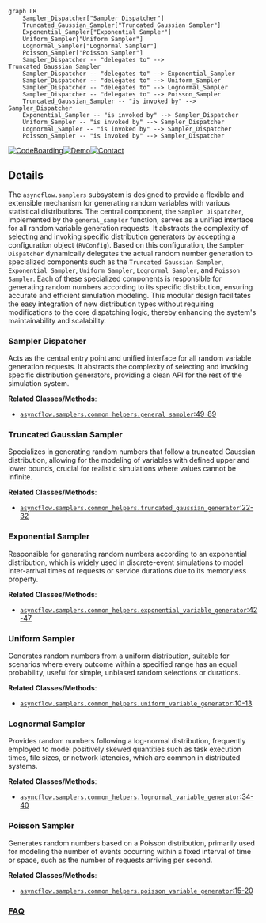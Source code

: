 ```mermaid
graph LR
    Sampler_Dispatcher["Sampler Dispatcher"]
    Truncated_Gaussian_Sampler["Truncated Gaussian Sampler"]
    Exponential_Sampler["Exponential Sampler"]
    Uniform_Sampler["Uniform Sampler"]
    Lognormal_Sampler["Lognormal Sampler"]
    Poisson_Sampler["Poisson Sampler"]
    Sampler_Dispatcher -- "delegates to" --> Truncated_Gaussian_Sampler
    Sampler_Dispatcher -- "delegates to" --> Exponential_Sampler
    Sampler_Dispatcher -- "delegates to" --> Uniform_Sampler
    Sampler_Dispatcher -- "delegates to" --> Lognormal_Sampler
    Sampler_Dispatcher -- "delegates to" --> Poisson_Sampler
    Truncated_Gaussian_Sampler -- "is invoked by" --> Sampler_Dispatcher
    Exponential_Sampler -- "is invoked by" --> Sampler_Dispatcher
    Uniform_Sampler -- "is invoked by" --> Sampler_Dispatcher
    Lognormal_Sampler -- "is invoked by" --> Sampler_Dispatcher
    Poisson_Sampler -- "is invoked by" --> Sampler_Dispatcher
```

[![CodeBoarding](https://img.shields.io/badge/Generated%20by-CodeBoarding-9cf?style=flat-square)](https://github.com/CodeBoarding/GeneratedOnBoardings)[![Demo](https://img.shields.io/badge/Try%20our-Demo-blue?style=flat-square)](https://www.codeboarding.org/demo)[![Contact](https://img.shields.io/badge/Contact%20us%20-%20contact@codeboarding.org-lightgrey?style=flat-square)](mailto:contact@codeboarding.org)

## Details

The `asyncflow.samplers` subsystem is designed to provide a flexible and extensible mechanism for generating random variables with various statistical distributions. The central component, the `Sampler Dispatcher`, implemented by the `general_sampler` function, serves as a unified interface for all random variable generation requests. It abstracts the complexity of selecting and invoking specific distribution generators by accepting a configuration object (`RVConfig`). Based on this configuration, the `Sampler Dispatcher` dynamically delegates the actual random number generation to specialized components such as the `Truncated Gaussian Sampler`, `Exponential Sampler`, `Uniform Sampler`, `Lognormal Sampler`, and `Poisson Sampler`. Each of these specialized components is responsible for generating random numbers according to its specific distribution, ensuring accurate and efficient simulation modeling. This modular design facilitates the easy integration of new distribution types without requiring modifications to the core dispatching logic, thereby enhancing the system's maintainability and scalability.

### Sampler Dispatcher
Acts as the central entry point and unified interface for all random variable generation requests. It abstracts the complexity of selecting and invoking specific distribution generators, providing a clean API for the rest of the simulation system.


**Related Classes/Methods**:

- <a href="https://github.com/AsyncFlow-Sim/AsyncFlow/blob/main/src/asyncflow/samplers/common_helpers.py#L49-L89" target="_blank" rel="noopener noreferrer">`asyncflow.samplers.common_helpers.general_sampler`:49-89</a>


### Truncated Gaussian Sampler
Specializes in generating random numbers that follow a truncated Gaussian distribution, allowing for the modeling of variables with defined upper and lower bounds, crucial for realistic simulations where values cannot be infinite.


**Related Classes/Methods**:

- <a href="https://github.com/AsyncFlow-Sim/AsyncFlow/blob/main/src/asyncflow/samplers/common_helpers.py#L22-L32" target="_blank" rel="noopener noreferrer">`asyncflow.samplers.common_helpers.truncated_gaussian_generator`:22-32</a>


### Exponential Sampler
Responsible for generating random numbers according to an exponential distribution, which is widely used in discrete-event simulations to model inter-arrival times of requests or service durations due to its memoryless property.


**Related Classes/Methods**:

- <a href="https://github.com/AsyncFlow-Sim/AsyncFlow/blob/main/src/asyncflow/samplers/common_helpers.py#L42-L47" target="_blank" rel="noopener noreferrer">`asyncflow.samplers.common_helpers.exponential_variable_generator`:42-47</a>


### Uniform Sampler
Generates random numbers from a uniform distribution, suitable for scenarios where every outcome within a specified range has an equal probability, useful for simple, unbiased random selections or durations.


**Related Classes/Methods**:

- <a href="https://github.com/AsyncFlow-Sim/AsyncFlow/blob/main/src/asyncflow/samplers/common_helpers.py#L10-L13" target="_blank" rel="noopener noreferrer">`asyncflow.samplers.common_helpers.uniform_variable_generator`:10-13</a>


### Lognormal Sampler
Provides random numbers following a log-normal distribution, frequently employed to model positively skewed quantities such as task execution times, file sizes, or network latencies, which are common in distributed systems.


**Related Classes/Methods**:

- <a href="https://github.com/AsyncFlow-Sim/AsyncFlow/blob/main/src/asyncflow/samplers/common_helpers.py#L34-L40" target="_blank" rel="noopener noreferrer">`asyncflow.samplers.common_helpers.lognormal_variable_generator`:34-40</a>


### Poisson Sampler
Generates random numbers based on a Poisson distribution, primarily used for modeling the number of events occurring within a fixed interval of time or space, such as the number of requests arriving per second.


**Related Classes/Methods**:

- <a href="https://github.com/AsyncFlow-Sim/AsyncFlow/blob/main/src/asyncflow/samplers/common_helpers.py#L15-L20" target="_blank" rel="noopener noreferrer">`asyncflow.samplers.common_helpers.poisson_variable_generator`:15-20</a>




### [FAQ](https://github.com/CodeBoarding/GeneratedOnBoardings/tree/main?tab=readme-ov-file#faq)